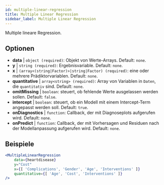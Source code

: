 ```yaml
---
id: multiple-linear-regression
title: Multiple Linear Regression
sidebar_label: Multiple Linear Regression
---
```


Multiple lineare Regression.

## Optionen

* __data__ | `object (required)`: Objekt von Werte-Arrays. Default: `none`.
* __y__ | `string (required)`: Ergebnisvariable. Default: `none`.
* __x__ | `(array<(string|Factor)>|string|Factor) (required)`: eine oder mehrere Prädiktorvariablen. Default: `none`.
* __quantitative__ | `array<string> (required)`: Array von Variablen in `Daten`, die `quantitativ` sind. Default: `none`.
* __omitMissing__ | `boolean`: steuert, ob fehlende Werte ausgelassen werden sollen. Default: `false`.
* __intercept__ | `boolean`: steuert, ob ein Modell mit einem Intercept-Term angepasst werden soll. Default: `true`.
* __onDiagnostics__ | `function`: Callback, der mit Diagnoseplots aufgerufen wird. Default: `none`.
* __onPredict__ | `function`: Callback, der mit Vorhersagen und Residuen nach der Modellanpassung aufgerufen wird. Default: `none`.


## Beispiele

```jsx live
<MultipleLinearRegression 
    data={heartdisease} 
    y="Cost"
    x={[ 'Complications', 'Gender', 'Age', 'Interventions' ]}
    quantitative={[ 'Age', 'Cost', 'Interventions' ]}
/>
```

